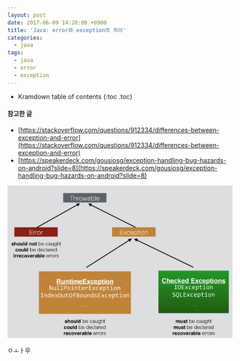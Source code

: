 ```yaml
---
layout: post
date: 2017-06-09 14:28:00 +0900
title: 'Java: error와 exception의 차이'
categories:
  - java
tags:
  - java
  - error
  - exception
---
```


* Kramdown table of contents
{:toc .toc}

#### 참고한 글
- [https://stackoverflow.com/questions/912334/differences-between-exception-and-error](https://stackoverflow.com/questions/912334/differences-between-exception-and-error)
- [https://speakerdeck.com/gousiosg/exception-handling-bug-hazards-on-android?slide=8](https://speakerdeck.com/gousiosg/exception-handling-bug-hazards-on-android?slide=8)

![](/images/error-differ-exception-1.png)

ㅇㅗㅏ우
